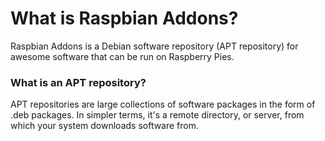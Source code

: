 # What is Raspbian Addons?

Raspbian Addons is a Debian software repository (APT repository) for awesome software that can be run on Raspberry Pies.

### What is an APT repository?

APT repositories are large collections of software packages in the form of .deb packages. In simpler terms, it's a remote directory, or server, from which your system downloads software from.